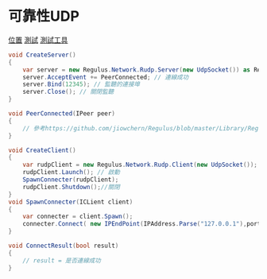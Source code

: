 # 可靠性UDP
[位置](https://github.com/jiowchern/Regulus/tree/master/Library/Regulus.Network)
[測試](https://github.com/jiowchern/Regulus/tree/master/Test/Regulus.Network.Tests)
[測試工具](https://github.com/jiowchern/Regulus/tree/master/Test/Regulus.Network.Tests.TestTool)

```csharp
void CreateServer()
{
    var server = new Regulus.Network.Rudp.Server(new UdpSocket()) as Regulus.Network.IServer ;
    server.AcceptEvent += PeerConnected; // 連線成功
    server.Bind(12345); // 監聽的連接埠
    server.Close(); // 關閉監聽
}

void PeerConnected(IPeer peer)
{
    // 參考https://github.com/jiowchern/Regulus/blob/master/Library/Regulus.Network/IPeer.cs
}

void CreateClient()
{
    var rudpClient = new Regulus.Network.Rudp.Client(new UdpSocket());
    rudpClient.Launch(); // 啟動
    SpawnConnecter(rudpClient);
    rudpClient.Shutdown();//關閉
}
void SpawnConnecter(ICLient client)
{
    var connecter = client.Spawn();
    connecter.Connect( new IPEndPoint(IPAddress.Parse("127.0.0.1"),port ) , ConnectResult);
}

void ConnectResult(bool result)
{
    // result = 是否連線成功
}
```